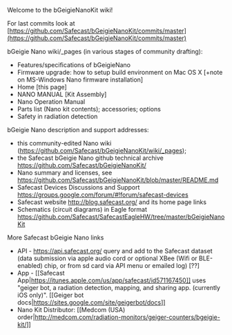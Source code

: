 Welcome to the bGeigieNanoKit wiki!

For last commits look at [https://github.com/Safecast/bGeigieNanoKit/commits/master](https://github.com/Safecast/bGeigieNanoKit/commits/master)

bGeigie Nano wiki/_pages (in various stages of community drafting):
* Features/specifications of bGeigieNano
* Firmware upgrade: how to setup build environment on Mac OS X [+note on MS-Windows Nano firmware installation]
* Home [this page]
* NANO MANUAL [Kit Assembly] 
* Nano Operation Manual 
* Parts list (Nano kit contents); accessories; options
* Safety in radiation detection

bGeigie Nano description and support addresses: 
* this community-edited Nano wiki (https://github.com/Safecast/bGeigieNanoKit/wiki/_pages);
* the Safecast bGeigie Nano github technical archive https://github.com/Safecast/bGeigieNanoKit/
* Nano summary and licenses, see https://github.com/Safecast/bGeigieNanoKit/blob/master/README.md
* Safecast Devices Discussions and Support https://groups.google.com/forum/#!forum/safecast-devices 
* Safecast website http://blog.safecast.org/  and its home page links
* Schematics (circuit diagrams) in Eagle format https://github.com/Safecast/SafecastEagleHW/tree/master/bGeigieNanoKit

More Safecast bGeigie Nano links 
* API - https://api.safecast.org/ query and add to the Safecast dataset (data submission via apple audio cord or optional XBee (Wifi or BLE-enabled) chip, or from sd card via API menu or emailed log) [??]
* App - [[Safecast App|https://itunes.apple.com/us/app/safecast/id571167450]] uses "geiger bot, a radiation detection, mapping, and sharing app. (currently iOS only)". [[Geiger bot docs|https://sites.google.com/site/geigerbot/docs]]
* Nano Kit Distributor: [[Medcom (USA) order|http://medcom.com/radiation-monitors/geiger-counters/bgeigie-kit/]]



